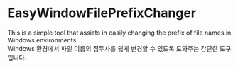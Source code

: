 # EasyWindowFilePrefixChanger
This is a simple tool that assists in easily changing the prefix of file names in Windows environments.<br>
Windows 환경에서 파일 이름의 접두사를 쉽게 변경할 수 있도록 도와주는 간단한 도구입니다.

